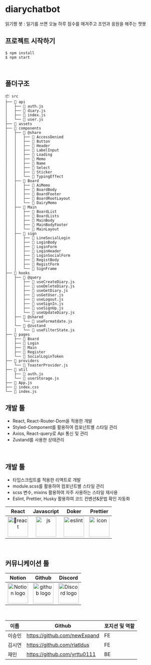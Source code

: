 # diarychatbot
읽기짱 봇 : 일기를 쓰면 오늘 하루 점수를 매겨주고 조언과 응원을 해주는 챗봇


## 프로젝트 시작하기 

```plain text
$ npm install
$ npm start
```

<br>

## 폴더구조
  
```
📦 src
├── 📂 api
│   ├── 📄 auth.js
│   ├── 📄 diary.js
│   ├── 📄 index.js
│   └── 📄 user.js
├── 📂 assets
├── 📂 components
│   ├── 📂 @share
│   │   ├── 📂 AccessDenied
│   │   ├── 📂 Button
│   │   ├── 📂 Header
│   │   ├── 📂 LabelInput
│   │   ├── 📂 Loading
│   │   ├── 📂 Memo
│   │   ├── 📂 Name
│   │   ├── 📂 Select
│   │   ├── 📂 Sticker
│   │   └── 📂 TypingEffect
│   ├── 📂 Board
│   │   ├── 📂 AiMemo
│   │   ├── 📂 BoardBody
│   │   ├── 📂 BoardFooter
│   │   ├── 📂 BoardRootLayout
│   │   └── 📂 DairyMemo
│   ├── 📂 Main
│   │   ├── 📂 BoardList
│   │   ├── 📂 BoardLists
│   │   ├── 📂 MainBody
│   │   ├── 📂 MainBodyFooter
│   │   └── 📂 MainLayout
│   ├── 📂 sign
│   │   ├── 📂 LineSocialLogin
│   │   ├── 📂 LoginBody
│   │   ├── 📂 LoginForm
│   │   ├── 📂 LoginHeader
│   │   ├── 📂 LoginSocialForm
│   │   ├── 📂 RegistBody
│   │   ├── 📂 RegistForm
│   │   └── 📂 SignFrame
├── 📂 hooks
│   ├── 📂 @query
│   │   ├── 📄 useCreateDiary.js
│   │   ├── 📄 useDeleteDiary.js
│   │   ├── 📄 useGetDiary.js
│   │   ├── 📄 usGetUser.js
│   │   ├── 📄 useLogout.js
│   │   ├── 📄 useSignIn.js
│   │   ├── 📄 useSignUp.js
│   │   └── 📄 useUpdateDiary.js
│   ├── 📂 @shared
│   │   └── 📄 useFormatdate.js
│   └── 📂 @zustand
│   │   └── 📄 useFilterState.js
├── 📂 pages
│   ├── 📂 Board
│   ├── 📂 Login
│   ├── 📂 Main
│   ├── 📂 Register
│   └── 📂 SocialLoginToken
├── 📂 providers
│   └── 📄 ToasterProvider.js
├── 📂 util
│   ├── 📄 auth.js
│   └── 📄 userStorage.js
├── 📄 App.js
├── 📄 index.css
└── 📄 index.js
```

</div>


## 개발 툴  

- React, React-Router-Dom을 적용한 개발
- Styled-Component를 활용하여 컴포넌트별 스타일 관리
- Axios, React-query로 Api 통신 및 관리
- Zustand를 사용한 상태관리


<br>

## 개발 툴  

- 타입스크립트를 적용한 리액트로 개발
- module.scss를 활용하여 컴포넌트별 스타일 관리
- scss 변수, mixins 활용하여 자주 사용하는 스타일 재사용 
- Eslint, Prettier, Husky 활용하여 코드 컨벤션&문법 확인 자동화 

React|Javascript | Doker|Prettier|
| :--: | :--: | :--: | :--: |
| <img src="https://techstack-generator.vercel.app/react-icon.svg" alt="react" width="65" height="65" /> | <img src="https://techstack-generator.vercel.app/js-icon.svg" alt="js" width="65" height="65" /> | <img src="https://techstack-generator.vercel.app/doker-icon.svg" alt="eslint" width="65" height="65" /> | <img src="https://techstack-generator.vercel.app/prettier-icon.svg" alt="icon" width="65" height="65" /> 


<br>


## 커뮤니케이션 툴 


Notion|Github|Discord|
| :--: | :--: | :--: |
| <img alt="Notion logo" src="https://www.notion.so/cdn-cgi/image/format=auto,width=640,quality=100/front-static/shared/icons/notion-app-icon-3d.png" height="65" width="65">| <img alt="github logo" src="https://techstack-generator.vercel.app/github-icon.svg" width="65" height="65">| <img alt="Discord logo" src="https://assets-global.website-files.com/6257adef93867e50d84d30e2/62595384e89d1d54d704ece7_3437c10597c1526c3dbd98c737c2bcae.svg" height="65" width="65"> |

<br>

| 이름   | Github                     | 포지션 및 역할   |
| ------ | ------------------------------- | ---------------- |
| 이승민 | https://github.com/newExpand    | FE               |
| 김시연 | https://github.com/rlatldus     | FE               |
| 재민   | https://github.com/yrttu0111    | BE               |

<br>

</div>
</details>
